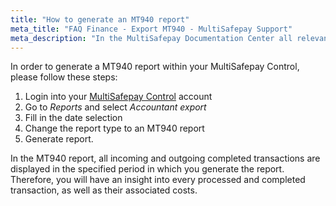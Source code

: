 ```yaml
---
title: "How to generate an MT940 report"
meta_title: "FAQ Finance - Export MT940 - MultiSafepay Support"
meta_description: "In the MultiSafepay Documentation Center all relevant information regarding our Plugins and API. As well as Support pages for Payment Method, Tools and General Questions. You can also find the contact details of our Support Team and Integration Team."
---
```


In order to generate a MT940 report within your MultiSafepay Control, please follow these steps:


1. Login into your [MultiSafepay Control](https://merchant.multisafepay.com) account
2. Go to _Reports_ and select _Accountant export_
3. Fill in the date selection
4. Change the report type to an MT940 report
5. Generate report.


In the MT940 report, all incoming and outgoing completed transactions are displayed in the specified period in which you generate the report.
Therefore, you will have an insight into every processed and completed transaction, as well as their associated costs.
